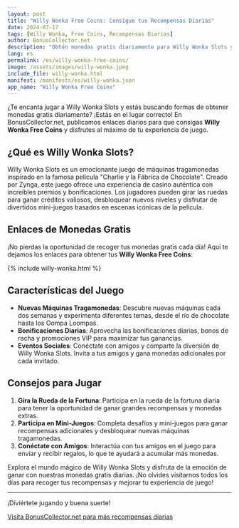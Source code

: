 ```yaml
---
layout: post
title: "Willy Wonka Free Coins: Consigue tus Recompensas Diarias"
date: 2024-07-17
tags: [Willy Wonka, Free Coins, Recompensas Diarias]
author: BonusCollector.net
description: "Obtén monedas gratis diariamente para Willy Wonka Slots y mejora tu experiencia de juego con nuestras recompensas exclusivas."
lang: es
permalink: /es/willy-wonka-free-coins/
image: /assets/images/willy-wonka.jpeg
include_file: willy-wonka.html
manifest: /manifests/es/willy-wonka.json
app_name: "Willy Wonka Free Coins"
---
```


¿Te encanta jugar a Willy Wonka Slots y estás buscando formas de obtener monedas gratis diariamente? ¡Estás en el lugar correcto! En BonusCollector.net, publicamos enlaces diarios para que consigas **Willy Wonka Free Coins** y disfrutes al máximo de tu experiencia de juego.

## ¿Qué es Willy Wonka Slots?

Willy Wonka Slots es un emocionante juego de máquinas tragamonedas inspirado en la famosa película "Charlie y la Fábrica de Chocolate". Creado por Zynga, este juego ofrece una experiencia de casino auténtica con increíbles premios y bonificaciones. Los jugadores pueden girar las ruedas para ganar créditos valiosos, desbloquear nuevos niveles y disfrutar de divertidos mini-juegos basados en escenas icónicas de la película.

## Enlaces de Monedas Gratis

¡No pierdas la oportunidad de recoger tus monedas gratis cada día! Aquí te dejamos los enlaces para obtener tus **Willy Wonka Free Coins**:

{% include willy-wonka.html %}

## Características del Juego

- **Nuevas Máquinas Tragamonedas**: Descubre nuevas máquinas cada dos semanas y experimenta diferentes temas, desde el río de chocolate hasta los Oompa Loompas.
- **Bonificaciones Diarias**: Aprovecha las bonificaciones diarias, bonos de racha y promociones VIP para maximizar tus ganancias.
- **Eventos Sociales**: Conéctate con amigos y comparte la diversión de Willy Wonka Slots. Invita a tus amigos y gana monedas adicionales por cada invitado.

## Consejos para Jugar

1. **Gira la Rueda de la Fortuna**: Participa en la rueda de la fortuna diaria para tener la oportunidad de ganar grandes recompensas y monedas extras.
2. **Participa en Mini-Juegos**: Completa desafíos y mini-juegos para ganar recompensas adicionales y desbloquear nuevas máquinas tragamonedas.
3. **Conéctate con Amigos**: Interactúa con tus amigos en el juego para enviar y recibir regalos, lo que te ayudará a acumular más monedas.

Explora el mundo mágico de Willy Wonka Slots y disfruta de la emoción de ganar con nuestras monedas gratis diarias. ¡No olvides visitarnos todos los días para recoger tus recompensas y mejorar tu experiencia de juego!

---

¡Diviértete jugando y buena suerte!

[Visita BonusCollector.net para más recompensas diarias](https://bonuscollector.net/es/)